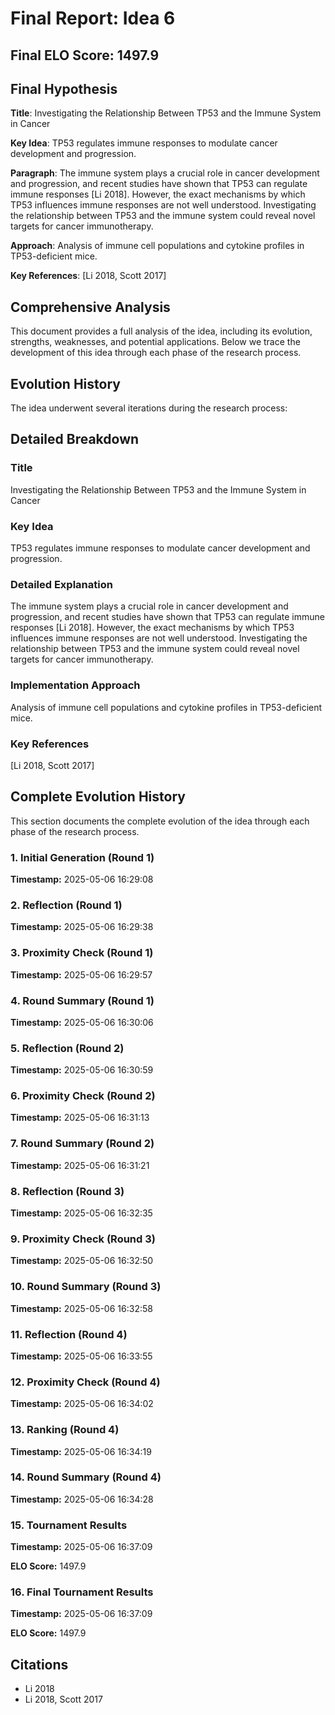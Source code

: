 # Final Report: Idea 6

## Final ELO Score: 1497.9

## Final Hypothesis

**Title**: Investigating the Relationship Between TP53 and the Immune System in Cancer

**Key Idea**: TP53 regulates immune responses to modulate cancer development and progression.

**Paragraph**: The immune system plays a crucial role in cancer development and progression, and recent studies have shown that TP53 can regulate immune responses [Li 2018]. However, the exact mechanisms by which TP53 influences immune responses are not well understood. Investigating the relationship between TP53 and the immune system could reveal novel targets for cancer immunotherapy.

**Approach**: Analysis of immune cell populations and cytokine profiles in TP53-deficient mice.

**Key References**: [Li 2018, Scott 2017]

## Comprehensive Analysis

This document provides a full analysis of the idea, including its evolution, strengths, weaknesses, and potential applications. Below we trace the development of this idea through each phase of the research process.

## Evolution History

The idea underwent several iterations during the research process:

## Detailed Breakdown

### Title

Investigating the Relationship Between TP53 and the Immune System in Cancer

### Key Idea

TP53 regulates immune responses to modulate cancer development and progression.

### Detailed Explanation

The immune system plays a crucial role in cancer development and progression, and recent studies have shown that TP53 can regulate immune responses [Li 2018]. However, the exact mechanisms by which TP53 influences immune responses are not well understood. Investigating the relationship between TP53 and the immune system could reveal novel targets for cancer immunotherapy.

### Implementation Approach

Analysis of immune cell populations and cytokine profiles in TP53-deficient mice.

### Key References

[Li 2018, Scott 2017]

## Complete Evolution History

This section documents the complete evolution of the idea through each phase of the research process.

### 1. Initial Generation (Round 1)
**Timestamp:** 2025-05-06 16:29:08



### 2. Reflection (Round 1)
**Timestamp:** 2025-05-06 16:29:38



### 3. Proximity Check (Round 1)
**Timestamp:** 2025-05-06 16:29:57



### 4. Round Summary (Round 1)
**Timestamp:** 2025-05-06 16:30:06



### 5. Reflection (Round 2)
**Timestamp:** 2025-05-06 16:30:59



### 6. Proximity Check (Round 2)
**Timestamp:** 2025-05-06 16:31:13



### 7. Round Summary (Round 2)
**Timestamp:** 2025-05-06 16:31:21



### 8. Reflection (Round 3)
**Timestamp:** 2025-05-06 16:32:35



### 9. Proximity Check (Round 3)
**Timestamp:** 2025-05-06 16:32:50



### 10. Round Summary (Round 3)
**Timestamp:** 2025-05-06 16:32:58



### 11. Reflection (Round 4)
**Timestamp:** 2025-05-06 16:33:55



### 12. Proximity Check (Round 4)
**Timestamp:** 2025-05-06 16:34:02



### 13. Ranking (Round 4)
**Timestamp:** 2025-05-06 16:34:19



### 14. Round Summary (Round 4)
**Timestamp:** 2025-05-06 16:34:28



### 15. Tournament Results
**Timestamp:** 2025-05-06 16:37:09

**ELO Score:** 1497.9



### 16. Final Tournament Results
**Timestamp:** 2025-05-06 16:37:09

**ELO Score:** 1497.9



## Citations

- Li 2018
- Li 2018, Scott 2017
